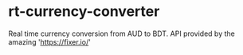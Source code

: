 # rt-currency-converter
Real time currency conversion from AUD to BDT. API provided by the amazing 'https://fixer.io/'
